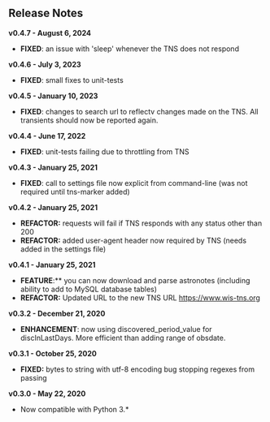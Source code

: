 
## Release Notes

**v0.4.7 - August 6, 2024**

* **FIXED**: an issue with 'sleep' whenever the TNS does not respond 

**v0.4.6 - July 3, 2023**

* **FIXED**: small fixes to unit-tests

**v0.4.5 - January 10, 2023**

* **FIXED**: changes to search url to reflectv changes made on the TNS. All transients should now be reported again.

**v0.4.4 - June 17, 2022**

* **FIXED**: unit-tests failing due to throttling from TNS

**v0.4.3 - January 25, 2021**

* **FIXED**: call to settings file now explicit from command-line (was not required until tns-marker added)

**v0.4.2 - January 25, 2021**

* **REFACTOR:** requests will fail if TNS responds with any status other than 200
* **REFACTOR:** added user-agent header now required by TNS (needs added in the settings file)

**v0.4.1 - January 25, 2021**

* **FEATURE**:** you can now download and parse astronotes (including ability to add to MySQL database tables)
* **REFACTOR:** Updated URL to the new TNS URL <https://www.wis-tns.org>  

**v0.3.2 - December 21, 2020**

* **ENHANCEMENT**: now using discovered_period_value for discInLastDays. More efficient than adding range of obsdate.

**v0.3.1 - October 25, 2020**

* **FIXED:** bytes to string with utf-8 encoding bug stopping regexes from passing

**v0.3.0 - May 22, 2020**

* Now compatible with Python 3.*
